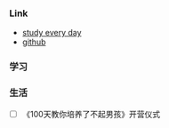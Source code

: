 ### Link
- [study every day](https://github.com/cuixiaorui/study-every-day/issues)
- [github](https://github.com/jtr354)


### 学习

### 生活
- [ ] 《100天教你培养了不起男孩》开营仪式

